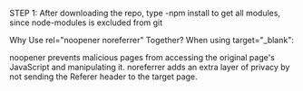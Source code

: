 STEP 1: After downloading the repo, type -npm install to get all modules,  since node-modules is excluded from git



Why Use rel="noopener noreferrer" Together?
When using target="_blank":

noopener prevents malicious pages from accessing the original page's JavaScript and manipulating it.
noreferrer adds an extra layer of privacy by not sending the Referer header to the target page.
